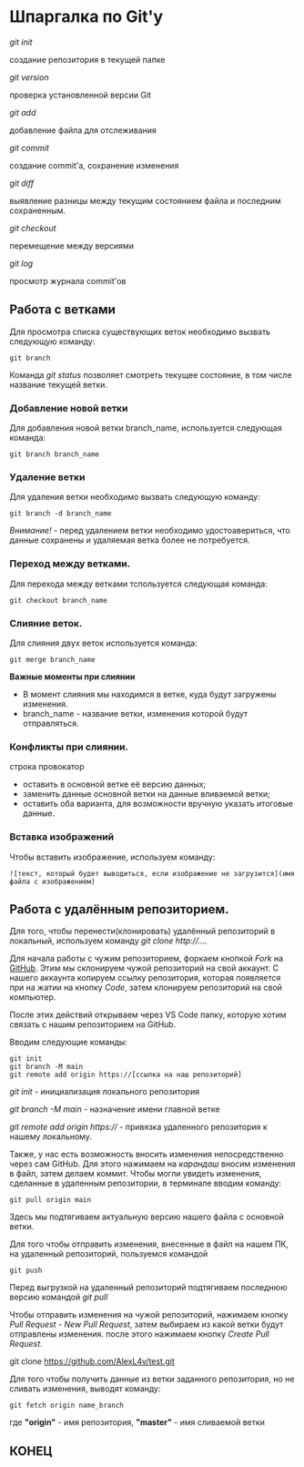 # Шпаргалка по Git'у 

*git init*

создание репозитория в текущей папке

*git version*

проверка установленной версии Git

*git add*

добавление файла для отслеживания

*git commit*

создание commit'a, сохранение изменения

*git diff*

выявление разницы между текущим состоянием файла и последним сохраненным.

*git checkout*

перемещение между версиями

*git log*

просмотр журнала commit'ов

## Работа с ветками

Для просмотра списка существующих веток необходимо вызвать следующую команду:

    git branch

Команда *git status* позволяет смотреть текущее состояние, в том числе название текущей ветки.

### Добавление новой ветки

Для добавления новой ветки branch_name, используется следующая команда:

    git branch branch_name

### Удаление ветки

Для удаления ветки необходимо вызвать следующую команду:

    git branch -d branch_name

*Внимание!* - перед удалением ветки необходимо удостоавериться, что данные сохранены и удаляемая ветка более не потребуется.

### Переход между ветками.

Для перехода между ветками тспользуется следующая команда:

    git checkout branch_name

### Слияние веток.

Для слияния двух веток используется команда:

    git merge branch_name

**Важные моменты при слиянии**

* В момент слияния мы находимся в ветке, куда будут загружены изменения.
* branch_name - название ветки, изменения которой будут отправляться.

### Конфликты при слиянии.

строка провокатор

* оставить в основной ветке её версию данных;
* заменить данные основной ветки на данные вливаемой ветки;
* оставить оба варианта, для возможности вручную указать итоговые данные.

### Вставка изображений

Чтобы вставить изображение, используем команду:

    ![текст, который будет выводиться, если изображение не загрузится](имя файла с изображением)


## Работа с удалённым репозиторием.

Для того, чтобы перенести(клонировать) удалённый репозиторий в локальный, используем команду *git clone http://....*

Для начала работы с чужим репозиторием, форкаем кнопкой *Fork* на [GitHub](https://github.com/). Этим мы склонируем чужой репозиторий на свой аккаунт. С нашего аккаунта копируем ссылку репозитория, которая появляется при на жатии на кнопку *Code*, затем клонируем репозиторий на свой компьютер.

После этих действий открываем через VS Code папку, которую хотим связать с нашим репозиторием на GitHub.

Вводим следующие команды:

    git init 
    git branch -M main
    git remote add origin https://[ссылка на наш репозиторий]

*git init* - инициализация локального репозитория

*git branch -M main* - назначение имени главной ветке

*git remote add origin https://* - привязка удаленного репозитория к нашему локальному.

Также, у нас есть возможность вносить изменения непосредственно через сам GitHub. Для этого нажимаем на *карандаш* вносим изменения в файл, затем делаем коммит. Чтобы могли увидеть изменения, сделанные в удаленным репозитории, в терминале вводим команду:

    git pull origin main

Здесь мы подтягиваем актуальную версию нашего файла с основной ветки.

Для того чтобы отправить изменения, внесенные в файл на нашем ПК, на удаленный репозиторий, пользуемся командой

    git push

Перед выгрузкой на удаленный репозиторий подтягиваем последнюю версию командой *git pull*

Чтобы отправить изменения на чужой репозиторий, нажимаем кнопку *Pull Request* - *New Pull Request*, затем выбираем из какой ветки будут отправлены изменения.
после этого нажимаем кнопку *Create Pull Request*.

git clone https://github.com/AlexL4v/test.git

Для того чтобы получить данные из ветки заданного репозитория, но не сливать изменения, выводят команду:

    git fetch origin name_branch 

где **"origin"** - имя репозитория, **"master"** - имя сливаемой ветки

## **КОНЕЦ**